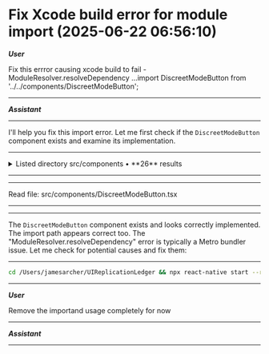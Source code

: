 <!-- Generated by SpecStory -->

# Fix Xcode build error for module import (2025-06-22 06:56:10)

_**User**_

Fix this errror causing xcode build to fail - ModuleResolver.resolveDependency
…import DiscreetModeButton from '../../components/DiscreetModeButton';
                    

---

_**Assistant**_



---

I'll help you fix this import error. Let me first check if the `DiscreetModeButton` component exists and examine its implementation.

---

<details>
            <summary>Listed directory src/components • **26** results</summary>
        
| Name |
|-------|
| 📁 `BottomNavigation` |
| 📄 `Touchable.tsx` |
| 📄 `Delta.tsx` |
| 📄 `CurrencyUnitValue.tsx` |
| 📄 `GraphCard.tsx` |
| 📄 `AssetsListView.tsx` |
| 📄 `TabSection.tsx` |
| 📄 `AssetRow.tsx` |
| 📄 `AssetRowLayout.tsx` |
| 📄 `CounterValue.tsx` |
| 📄 `AssetsList.tsx` |
| 📄 `ParentCurrencyIcon.tsx` |
| 📄 `PortfolioAssetsContainer.tsx` |
| 📄 `QuickActionCards.tsx` |
| 📄 `AccountsList.tsx` |
| 📄 `TabSelector.tsx` |
| 📄 `SimpleGraphCard.tsx` |
| 📄 `WalletTabBackgroundGradient.tsx` |
| 📄 `SimpleAssetRow.tsx` |
| 📄 `AccountRowLayout.tsx` |
| 📄 `DiscreetModeButton.tsx` |
| 📄 `GraphCardContainer.tsx` |
| 📄 `PortfolioGraphCard.tsx` |
| 📄 `StyleProvider.tsx` |
| 📁 `Graph` |
| 📁 `LText` |

</details>

---



---

Read file: src/components/DiscreetModeButton.tsx

---



---

The `DiscreetModeButton` component exists and looks correctly implemented. The import path appears correct too. The "ModuleResolver.resolveDependency" error is typically a Metro bundler issue. Let me check for potential causes and fix them:

---

```bash
cd /Users/jamesarcher/UIReplicationLedger && npx react-native start --reset-cache
```

---

_**User**_

Remove the importand usage  completely for now 

---

_**Assistant**_



---

